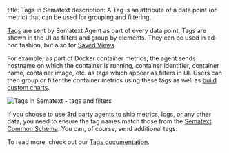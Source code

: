 title: Tags in Sematext 
description: A Tag is an attribute of a data point (or metric) that can be used for grouping and filtering.

[Tags](/docs/tags) are sent by Sematext Agent as part of every data point. Tags are shown in the UI as filters and group by elements. They can be used in ad-hoc fashion, but also for [Saved Views](/docs/guide/saved-views/).

For example, as part of Docker container metrics, the agent sends hostname on which the container is running, container identifier, container name, container image, etc. as tags which appear as filters in UI. Users can then group or filter the container metrics using these tags as well as [build custom charts](/docs/dashboards/chart-builder/).

![Tags in Sematext - tags and filters](/docs/images/monitoring/agent-tags-filters.gif)

If you choose to use 3rd party agents to ship metrics, logs, or any other data, you need to ensure the tag names match those from the [Sematext Common Schema](/docs/tags/common-schema).  You can, of course, send additional tags.

To read more, check out our [Tags documentation](/docs/tags).
